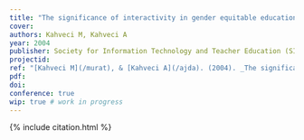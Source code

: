 ```yaml
---
title: "The significance of interactivity in gender equitable education"
cover:
authors: Kahveci M, Kahveci A
year: 2004
publisher: Society for Information Technology and Teacher Education (SITE)
projectid:
ref: "[Kahveci M](/murat), & [Kahveci A](/ajda). (2004). _The significance of interactivity in gender equitable education_. Paper presented at the Society for Information Technology and Teacher Education (SITE). Atlanta, USA. March 1 - 6, 2004."
pdf:
doi:
conference: true
wip: true # work in progress 
---
```


{% include citation.html %}